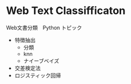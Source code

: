# Web Text Classifficaton
Web文書分類　Python
トピック
- 特徴抽出
  - 分類
  - knn
  - ナイーブベイズ
- 交差検定法
- ロジスティック回帰


